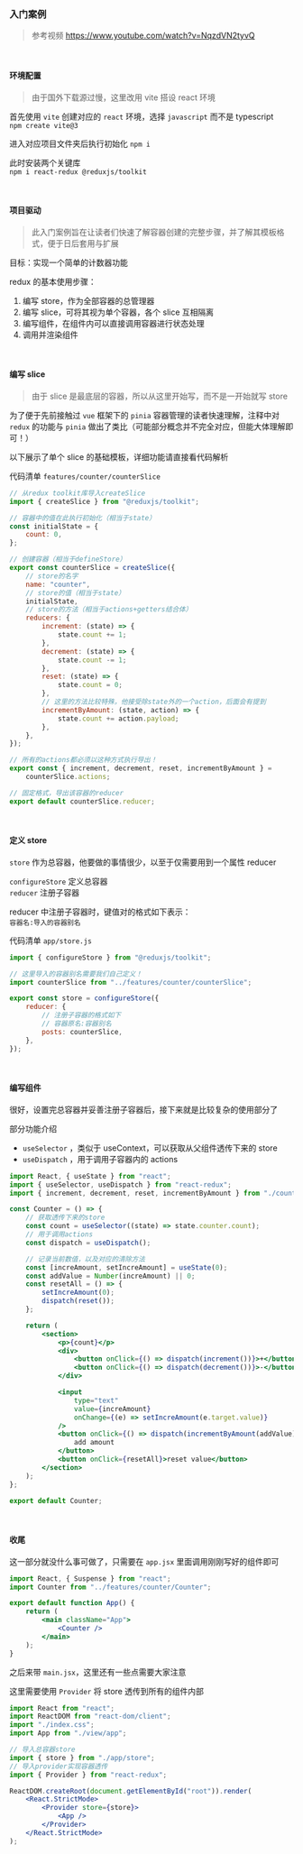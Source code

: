 ### 入门案例

> 参考视频 https://www.youtube.com/watch?v=NqzdVN2tyvQ

<br>

#### 环境配置

> 由于国外下载源过慢，这里改用 vite 搭设 react 环境

首先使用 `vite` 创建对应的 `react` 环境，选择 `javascript` 而不是 typescript  
`npm create vite@3`

进入对应项目文件夹后执行初始化 `npm i`

此时安装两个关键库  
`npm i react-redux @reduxjs/toolkit`

<br>

#### 项目驱动

> 此入门案例旨在让读者们快速了解容器创建的完整步骤，并了解其模板格式，便于日后套用与扩展

目标：实现一个简单的计数器功能

redux 的基本使用步骤：

1. 编写 store，作为全部容器的总管理器
2. 编写 slice，可将其视为单个容器，各个 slice 互相隔离
3. 编写组件，在组件内可以直接调用容器进行状态处理
4. 调用并渲染组件

<br>

#### 编写 slice

> 由于 slice 是最底层的容器，所以从这里开始写，而不是一开始就写 store

为了便于先前接触过 `vue` 框架下的 `pinia` 容器管理的读者快速理解，注释中对 `redux` 的功能与 `pinia` 做出了类比（可能部分概念并不完全对应，但能大体理解即可！）

以下展示了单个 slice 的基础模板，详细功能请直接看代码解析

代码清单 `features/counter/counterSlice`

```js
// 从redux toolkit库导入createSlice
import { createSlice } from "@reduxjs/toolkit";

// 容器中的值在此执行初始化（相当于state）
const initialState = {
	count: 0,
};

// 创建容器（相当于defineStore）
export const counterSlice = createSlice({
	// store的名字
	name: "counter",
	// store的值（相当于state）
	initialState,
	// store的方法（相当于actions+getters结合体）
	reducers: {
		increment: (state) => {
			state.count += 1;
		},
		decrement: (state) => {
			state.count -= 1;
		},
		reset: (state) => {
			state.count = 0;
		},
		// 这里的方法比较特殊，他接受除state外的一个action，后面会有提到
		incrementByAmount: (state, action) => {
			state.count += action.payload;
		},
	},
});

// 所有的actions都必须以这种方式执行导出！
export const { increment, decrement, reset, incrementByAmount } =
	counterSlice.actions;

// 固定格式，导出该容器的reducer
export default counterSlice.reducer;
```

<br>

#### 定义 store

`store` 作为总容器，他要做的事情很少，以至于仅需要用到一个属性 reducer

`configureStore` 定义总容器  
`reducer` 注册子容器

reducer 中注册子容器时，键值对的格式如下表示：  
`容器名:导入的容器别名`

代码清单 `app/store.js`

```js
import { configureStore } from "@reduxjs/toolkit";

// 这里导入的容器别名需要我们自己定义！
import counterSlice from "../features/counter/counterSlice";

export const store = configureStore({
	reducer: {
		// 注册子容器的格式如下
		// 容器原名:容器别名
		posts: counterSlice,
	},
});
```

<br>

#### 编写组件

很好，设置完总容器并妥善注册子容器后，接下来就是比较复杂的使用部分了

部分功能介绍

- `useSelector` ，类似于 useContext，可以获取从父组件透传下来的 store
- `useDispatch` ，用于调用子容器内的 actions

```jsx
import React, { useState } from "react";
import { useSelector, useDispatch } from "react-redux";
import { increment, decrement, reset, incrementByAmount } from "./counterSlice";

const Counter = () => {
	// 获取透传下来的store
	const count = useSelector((state) => state.counter.count);
	// 用于调用actions
	const dispatch = useDispatch();

	// 记录当前数值，以及对应的清除方法
	const [increAmount, setIncreAmount] = useState(0);
	const addValue = Number(increAmount) || 0;
	const resetAll = () => {
		setIncreAmount(0);
		dispatch(reset());
	};

	return (
		<section>
			<p>{count}</p>
			<div>
				<button onClick={() => dispatch(increment())}>+</button>
				<button onClick={() => dispatch(decrement())}>-</button>
			</div>

			<input
				type="text"
				value={increAmount}
				onChange={(e) => setIncreAmount(e.target.value)}
			/>
			<button onClick={() => dispatch(incrementByAmount(addValue))}>
				add amount
			</button>
			<button onClick={resetAll}>reset value</button>
		</section>
	);
};

export default Counter;
```

<br>

#### 收尾

这一部分就没什么事可做了，只需要在 `app.jsx` 里面调用刚刚写好的组件即可

```jsx
import React, { Suspense } from "react";
import Counter from "../features/counter/Counter";

export default function App() {
	return (
		<main className="App">
			<Counter />
		</main>
	);
}
```

之后来带 `main.jsx`，这里还有一些点需要大家注意

这里需要使用 `Provider` 将 store 透传到所有的组件内部

```jsx
import React from "react";
import ReactDOM from "react-dom/client";
import "./index.css";
import App from "./view/app";

// 导入总容器store
import { store } from "./app/store";
// 导入provider实现容器透传
import { Provider } from "react-redux";

ReactDOM.createRoot(document.getElementById("root")).render(
	<React.StrictMode>
		<Provider store={store}>
			<App />
		</Provider>
	</React.StrictMode>
);
```

